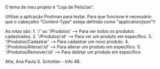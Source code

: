   O tema de meu projeto é "Loja de Pelúcias".

  Utilizei a aplicação Postman para testar. Para que funcione é necessário que o cabeçalho "Content-Type" esteja definido como "application/json"!!

  As rotas são:
    1. '/' ou '/Produtos' --> Para ver todos os produtos cadastrados.
    2. '/Produtos/:id' --> Para ver um produto em específico.
    3. '/Produtos/Cadastrar' --> Para cadastrar um novo produto.
    4. '/Produtos/Alterar/:id' --> Para alterar um produto em específico.
    5. '/Produtos/Remover/:id' --> Para deletar um produto em específico.

  Atte,
  Ana Paula S. Schotten - Info 4B.
